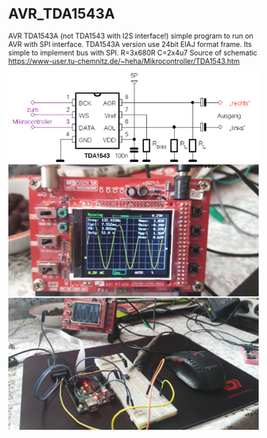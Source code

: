 # AVR_TDA1543A
AVR TDA1543A (not TDA1543 with I2S interface!) simple program to run on AVR with SPI interface.
TDA1543A version use 24bit EIAJ format frame. Its simple to implement bus with SPI.
R=3x680R
C=2x4u7
Source of schematic 
https://www-user.tu-chemnitz.de/~heha/Mikrocontroller/TDA1543.htm

![sch](tda1543/TDA1543-1.gif)
![img1](tda1543/IMG_20200817_120228.jpg)
![img2](tda1543/IMG_20200817_120234.jpg)
